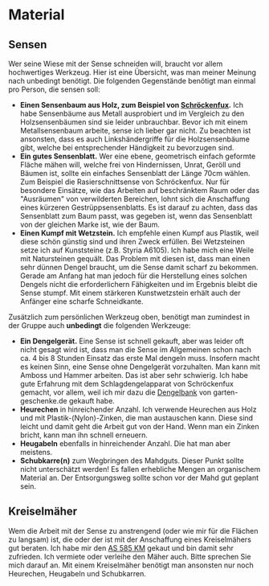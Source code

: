 # Material

## Sensen

Wer seine Wiese mit der Sense schneiden will, braucht vor allem hochwertiges Werkzeug. Hier ist eine Übersicht, was man meiner Meinung nach unbedingt benötigt. Die folgenden Gegenstände benötigt man einmal pro Person, die sensen soll:

- **Einen Sensenbaum aus Holz, zum Beispiel von [Schröckenfux](https://www.schroeckenfux.at/sensen/sensenwuerfe/).** Ich habe Sensenbäume aus Metall ausprobiert und im Vergleich zu den Holzsensenbäumen sind sie leider unbrauchbar. Bevor ich mit einem Metallsensenbaum arbeite, sense ich lieber gar nicht. Zu beachten ist ansonsten, dass es auch Linkshändergriffe für die Holzsensenbäume gibt, welche bei entsprechender Händigkeit zu bevorzugen sind.
- **Ein gutes Sensenblatt.** Wer eine ebene, geometrisch einfach geformte Fläche mähen will, welche frei von Hindernissen, Unrat, Geröll und Bäumen ist, sollte ein einfaches Sensenblatt der Länge 70cm wählen. Zum Beispiel die Rasierschnittsense von Schröckenfux. Nur für besondere Einsätze, wie das Arbeiten auf beschränktem Raum oder das "Ausräumen" von verwilderten Bereichen, lohnt sich die Anschaffung eines kürzeren Gestrüppsensenblatts. Es ist darauf zu achten, dass das Sensenblatt zum Baum passt, was gegeben ist, wenn das Sensenblatt von der gleichen Marke ist, wie der Baum.
- **Einen Kumpf mit Wetzstein.** Ich empfehle einen Kumpf aus Plastik, weil diese schön günstig sind und ihren Zweck erfüllen. Bei Wetzsteinen setze ich auf Kunststeine (z.B. Styria A6105). Ich habe mich eine Weile mit Natursteinen gequält. Das Problem mit diesen ist, dass man einen sehr dünnen Dengel braucht, um die Sense damit scharf zu bekommen. Gerade am Anfang hat man jedoch für die Herstellung eines solchen Dengels nicht die erforderlichern Fähigkeiten und im Ergebnis bleibt die Sense stumpf. Mit einem stärkeren Kunstwetzstein erhält auch der Anfänger eine scharfe Schneidkante.

Zusätzlich zum persönlichen Werkzeug oben, benötigt man zumindest in der Gruppe auch **unbedingt** die folgenden Werkzeuge:

- **Ein Dengelgerät.** Eine Sense ist schnell gekauft, aber was leider oft nicht gesagt wird ist, dass man die Sense im Allgemeinen schon nach ca. 4 bis 8 Stunden Einsatz das erste Mal dengeln muss. Insofern macht es keinen Sinn, eine Sense ohne Dengelgerät vorzuhalten. Man kann mit Amboss und Hammer arbeiten. Das ist aber sehr schwierig. Ich habe gute Erfahrung mit dem Schlagdengelapparat von Schröckenfux gemacht, vor allem, weil ich mir dazu die [Dengelbank](https://www.garten-geschenke.de/Dengelbank-Dengelstuhl) von garten-geschenke.de gekauft habe.
- **Heurechen** in hinreichender Anzahl. Ich verwende Heurechen aus Holz und mit Plastik-(Nylon)-Zinken, die man austauschen kann. Diese sind leicht und damit geht die Arbeit gut von der Hand. Wenn man ein Zinken bricht, kann man ihn schnell erneuern.
- **Heugabeln** ebenfalls in hinreichender Anzahl. Die hat man aber meistens.
- **Schubkarre(n)** zum Wegbringen des Mahdguts. Dieser Punkt sollte nicht unterschätzt werden! Es fallen erhebliche Mengen an organischem Material an. Der Entsorgungsweg sollte schon vor der Mahd gut geplant sein.

## Kreiselmäher

Wem die Arbeit mit der Sense zu anstrengend (oder wie mir für die Flächen zu langsam) ist, die oder der ist mit der Anschaffung eines Kreiselmähers gut beraten. Ich habe mir den [AS 585 KM](https://www.as-motor.de/produkt/as-585-km/) gekaut und bin damit sehr zufrieden. Ich vermiete oder verleihe den Mäher auch. Bitte sprechen Sie mich darauf an. Mit einem Kreiselmäher benötigt man ansonsten nur noch Heurechen, Heugabeln und Schubkarren.
